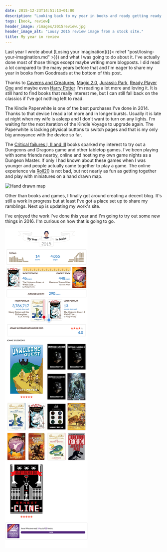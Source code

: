 ```yaml
---
date: 2015-12-23T14:51:13+01:00
description: "Looking back to my year in books and ready getting ready for the new year."
tags: [book, review]
header_image: /images/2015review.jpg
header_image_alt: "Lousy 2015 review image from a stock site."
title: My year in review
---
```


Last year I wrote about [Losing your imagination]({{< relref "post/losing-your-imagination.md" >}}) and what I was going to do about it. I've actually done most of those things except maybe writing more blogposts. I did read a lot compared to the many years before that and I'm eager to share my year in books from Goodreads at the bottom of this post.

Thanks to [Caverns and Creatures][cavernsandcreatures], [Magic 2.0][magic20], [Jurassic Park][jurassicpark], [Ready Player One][readyplayerone] and maybe even [Harry Potter][harrypotter] I'm reading a lot more and loving it. It is still hard to find books that really interest me, but I can still fall back on the classics if I've got nothing left to read.

The Kindle Paperwhite is one of the best purchases I've done in 2014. Thanks to that device I read a lot more and in longer bursts. Usually it is late at night when my wife is asleep and I don't want to turn on any lights. I'm waiting for the next iteration of the Kindle Voyage to upgrade again. The Paperwhite is lacking physical buttons to switch pages and that is my only big annoyance with the device so far.

The [Critical failures I, II and III][cavernsandcreatures] books sparked my interest to try out a Dungeons and Dragons game and other tabletop games. I've been playing with some friends nearby, online and hosting my own game nights as a Dungeon Master. If only I had known about these games when I was younger and people actually came together to play a game. The online experience via [Roll20](http://roll20.net) is not bad, but not nearly as fun as getting together and play with miniatures on a hand drawn map.

![Hand drawn map](/images/post/handdrawnmap.png)

Other than books and games, I finally got around creating a decent blog. It's still a work in progress but at least I've got a place set up to share my ramblings. Next up is updating my work's site.

I've enjoyed the work I've done this year and I'm going to try out some new things in 2016. I'm curious on how that is going to go.

![Goodreads Year in review 2015](/images/post/yearinreviewgoodreads2015.png)

[cavernsandcreatures]: https://www.goodreads.com/series/116655-caverns-and-creatures
[magic20]: https://www.goodreads.com/series/131379-magic-2-0
[readyplayerone]: https://www.goodreads.com/book/show/9969571-ready-player-one?from_search=true&search_version=service
[harrypotter]: https://www.goodreads.com/series/45175-harry-potter
[jurassicpark]: https://www.goodreads.com/series/71966-jurassic-park
